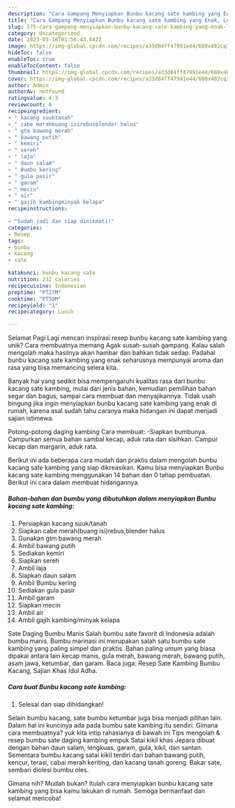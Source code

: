 ```yaml
---
description: "Cara Gampang Menyiapkan Bunbu kacang sate kambing yang Enak, Lezat"
title: "Cara Gampang Menyiapkan Bunbu kacang sate kambing yang Enak, Lezat"
slug: 575-cara-gampang-menyiapkan-bunbu-kacang-sate-kambing-yang-enak-lezat
category: Uncategorized
date: 2023-03-18T01:56:43.642Z
image: https://img-global.cpcdn.com/recipes/a33d84ff47991e44/680x482cq70/bunbu-kacang-sate-kambing-foto-resep-utama.jpg
hideToc: false
enableToc: true
enableTocContent: false
thumbnail: https://img-global.cpcdn.com/recipes/a33d84ff47991e44/680x482cq70/bunbu-kacang-sate-kambing-foto-resep-utama.jpg
cover: https://img-global.cpcdn.com/recipes/a33d84ff47991e44/680x482cq70/bunbu-kacang-sate-kambing-foto-resep-utama.jpg
author: Admin
authorAv: notfound
ratingvalue: 4.3
reviewcount: 6
recipeingredient:
- " kacang suuktanah"
- " cabe merahbuang isirebusblender halus"
- " gtm bawang merah"
- " bawang putih"
- " kemiri"
- " sereh"
- " laja"
- " daun salam"
- " Bumbu kering"
- " gula pasir"
- " garam"
- " mecin"
- " air"
- " gajih kambingminyak kelapa"
recipeinstructions:

- "Sudah jadi dan siap dinikmati!"
categories:
- Resep
tags:
- bunbu
- kacang
- sate

katakunci: bunbu kacang sate 
nutrition: 232 calories
recipecuisine: Indonesian
preptime: "PT27M"
cooktime: "PT50M"
recipeyield: "1"
recipecategory: Lunch

---
```



Selamat Pagi Lagi mencari inspirasi resep bunbu kacang sate kambing yang unik? Cara membuatnya memang Agak susah-susah gampang. Kalau salah mengolah maka hasilnya akan hambar dan bahkan tidak sedap. Padahal bunbu kacang sate kambing yang enak seharusnya mempunyai aroma dan rasa yang bisa memancing selera kita.


Banyak hal yang sedikit bisa mempengaruhi kualitas rasa dari bunbu kacang sate kambing, mulai dari jenis bahan, kemudian pemilihan bahan segar dan bagus, sampai cara membuat dan menyajikannya. Tidak usah bingung jika ingin menyiapkan bunbu kacang sate kambing yang enak di rumah, karena asal sudah tahu caranya maka hidangan ini dapat menjadi sajian istimewa.

Potong-potong daging kambing Cara membuat: -Siapkan bumbunya. Campurkan semua bahan sambal kecap, aduk rata dan sisihkan. Campur kecap dan margarin, aduk rata.


Berikut ini ada beberapa cara mudah dan praktis dalam mengolah bunbu kacang sate kambing yang siap dikreasikan. Kamu bisa menyiapkan Bunbu kacang sate kambing menggunakan 14 bahan dan 0 tahap pembuatan. Berikut ini cara dalam membuat hidangannya.

<!--inarticleads1-->

##### Bahan-bahan dan bumbu yang dibutuhkan dalam menyiapkan Bunbu kacang sate kambing:

1. Persiapkan  kacang suuk/tanah
1. Siapkan  cabe merah(buang isi)rebus,blender halus
1. Gunakan  gtm bawang merah
1. Ambil  bawang putih
1. Sediakan  kemiri
1. Siapkan  sereh
1. Ambil  laja
1. Siapkan  daun salam
1. Ambil  Bumbu kering
1. Sediakan  gula pasir
1. Ambil  garam
1. Siapkan  mecin
1. Ambil  air
1. Ambil  gajih kambing/minyak kelapa


Sate Daging Bumbu Manis Salah bumbu sate favorit di Indonesia adalah bumbu manis. Bumbu marinasi ini merupakan salah satu bumbu sate kambing yang paling simpel dan praktis. Bahan paling umum yang biasa dipakai antara lain kecap manis, gula merah, bawang merah, bawang putih, asam jawa, ketumbar, dan garam. Baca juga: Resep Sate Kambing Bumbu Kacang, Sajian Khas Idul Adha. 

<!--inarticleads2-->

##### Cara buat Bunbu kacang sate kambing:


1. Selesai dan siap dihidangkan!

Selain bumbu kacang, sate bumbu ketumbar juga bisa menjadi pilihan lain. Dalam hal ini kuncinya ada pada bumbu sate kambing itu sendiri. Gimana cara membuatnya? yuk kita intip rahasianya di bawah ini Tips mengolah &amp; resep bumbu sate daging kambing empuk Satai kikil khas Jepara dibuat dengan bahan daun salam, lengkuas, garam, gula, kikil, dan santan. Sementara bumbu kacang satai kikil terdiri dari bahan bawang putih, kencur, terasi, cabai merah keriting, dan kacang tanah goreng. Bakar sate, sembari diolesi bumbu oles. 

Gimana nih? Mudah bukan? Itulah cara menyiapkan bunbu kacang sate kambing yang bisa kamu lakukan di rumah. Semoga bermanfaat dan selamat mencoba!
